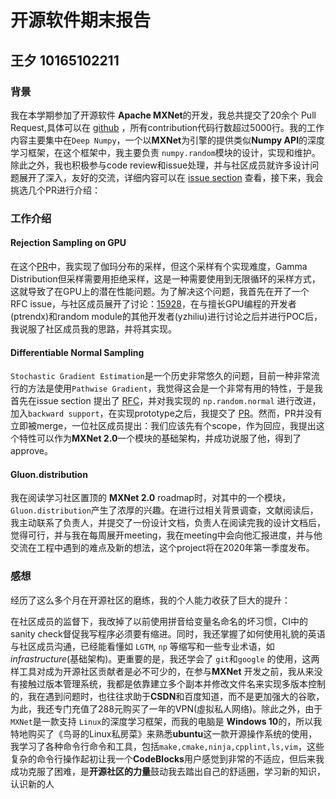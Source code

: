 # 开源软件期末报告
## 王夕 10165102211

### 背景
我在本学期参加了开源软件 **Apache MXNet**的开发，我总共提交了20余个 Pull Request,具体可以在 [github](https://github.com/apache/incubator-mxnet/pulls?utf8=%E2%9C%93&q=is%3Apr+author%3Axidulu+) ，所有contribution代码行数超过5000行。我的工作内容主要集中在`Deep Numpy`，一个以**MXNet**为引擎的提供类似**Numpy API**的深度学习框架，在这个框架中，我主要负责 `numpy.random`模块的设计，实现和维护。除此之外，我也积极参与code review和issue处理，并与社区成员就许多设计问题展开了深入，友好的交流，详细内容可以在 [issue section](https://github.com/apache/incubator-mxnet/issues?utf8=%E2%9C%93&q=+is%3Aissue+author%3Axidulu+) 查看，接下来，我会挑选几个PR进行介绍：

### 工作介绍
#### Rejection Sampling on GPU
在这个[PR](https://github.com/apache/incubator-mxnet/pull/16152)中，我实现了伽玛分布的采样，但这个采样有个实现难度，Gamma Distribution但采样需要用拒绝采样，这是一种需要使用到无限循环的采样方式，这就导致了在GPU上的潜在性能问题。为了解决这个问题，我首先在开了一个RFC issue，与社区成员展开了讨论：[15928](https://github.com/apache/incubator-mxnet/issues/15928)，在与擅长GPU编程的开发者(ptrendx)和random module的其他开发者(yzhiliu)进行讨论之后并进行POC后，我说服了社区成员我的思路，并将其实现。

#### Differentiable Normal Sampling
`Stochastic Gradient Estimation`是一个历史非常悠久的问题，目前一种非常流行的方法是使用`Pathwise Gradient`，我觉得这会是一个非常有用的特性，于是我首先在issue section 提出了 [RFC](https://github.com/apache/incubator-mxnet/issues/16196)，并对我实现的 `np.random.normal` 进行改进，加入`backward support`，在实现prototype之后，我提交了 [PR](https://github.com/apache/incubator-mxnet/pull/16330)。然而，PR并没有立即被merge，一位社区成员提出：我们应该先有个scope，作为回应，我提出这个特性可以作为**MXNet 2.0**一个模块的基础架构，并成功说服了他，得到了approve。


#### Gluon.distribution
我在阅读学习社区置顶的 **MXNet 2.0** roadmap时，对其中的一个模块，`Gluon.distribution`产生了浓厚的兴趣。在进行过相关背景调查，文献阅读后，我主动联系了负责人，并提交了一份设计文档，负责人在阅读完我的设计文档后，觉得可行，并与我在每周展开meeting，我在meeting中会向他汇报进度，并与他交流在工程中遇到的难点及新的想法，这个project将在2020年第一季度发布。

### 感想
经历了这么多个月在开源社区的磨练，我的个人能力收获了巨大的提升：

在社区成员的监督下，我改掉了以前使用拼音给变量名命名的坏习惯，CI中的sanity check督促我写程序必须要有缩进。同时，我还掌握了如何使用礼貌的英语与社区成员沟通，已经能看懂如 `LGTM`, `np` 等缩写和一些专业术语，如 *infrastructure*(基础架构)。更重要的是，我还学会了 `git`和`google` 的使用，这两样工具对成为开源社区贡献者是必不可少的，在参与**MXNet** 开发之前，我从来没有接触过版本管理系统，我都是依靠建立多个副本并修改文件名来实现多版本控制的，我在遇到问题时，也往往求助于**CSDN**和百度知道，而不是更加强大的谷歌，为此，我还专门充值了288元购买了一年的VPN(虛拟私人网络)。除此之外，由于`MXNet`是一款支持 `Linux`的深度学习框架，而我的电脑是 **Windows 10**的，所以我特地购买了《鸟哥的Linux私房菜》来熟悉**ubuntu**这一款开源操作系统的使用，我学习了各种命令行命令和工具，包括`make,cmake,ninja,cpplint,ls,vim`，这些复杂的命令行操作起初让我一个**CodeBlocks**用户感觉到非常的不适应，但后来我成功克服了困难，是**开源社区的力量**鼓动我去踏出自己的舒适圈，学习新的知识，认识新的人

